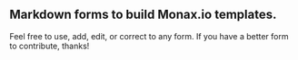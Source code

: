 ## Markdown forms to build Monax.io templates. 
Feel free to use, add, edit, or correct to any form. If you have a better form to contribute, thanks!


